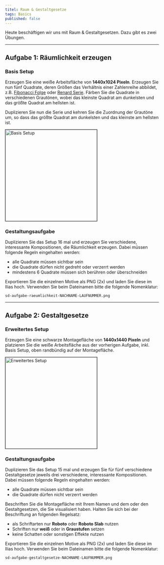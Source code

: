```yaml
---
titel: Raum & Gestaltgesetze
tags: Basics
published: false
---
```


Heute beschäftigen wir uns mit Raum & Gestaltgesetzen. Dazu gibt es zwei Übungen. 

---

## Aufgabe 1: Räumlichkeit erzeugen

### Basis Setup

Erzeugen Sie eine weiße Arbeitsfläche von **1440x1024 Pixeln**. Erzeugen Sie nun fünf Quadrate, deren Größen das Verhältnis einer Zahlenreihe abbildet, z.B. [Fibonacci Folge](https://de.wikipedia.org/wiki/Fibonacci-Folge) oder [Renard Serie](https://de.wikipedia.org/wiki/Renard-Serie). Färben Sie die Quadrate in verschiedenen Grautönen, wobei das kleinste Quadrat am dunkelsten und das größte Quadrat am hellsten ist.

Duplizieren Sie nun die Serie und kehren Sie die Zuordnung der Grautöne um, so dass das größte Quadrat am dunkelsten und das kleinste am hellsten ist.

<img src="../images/setup-raeumlichkeit.png" alt="Basis Setup" style="width:300px; border: solid 1px #000">

### Gestaltungsaufgabe

Duplizieren Sie das Setup 16 mal und erzeugen Sie verschiedene, interessante Kompositionen, die Räumlichkeit erzeugen. Dabei müssen folgende Regeln eingehalten werden:

-   alle Quadrate müssen sichtbar sein
-   die Quadrate dürfen nicht gedreht oder verzerrt werden
-   mindestens 6 Quadrate müssen sich berühren oder überschneiden

Exportieren Sie die einzelnen Motive als PNG (2x) und laden Sie diese im Ilias hoch. Verwenden Sie beim Dateinamen bitte die folgende Nomenklatur:

`sd-aufgabe-raeumlichkeit-NACHNAME-LAUFNUMMER.png`

<hr>

## Aufgabe 2: Gestaltgesetze

### Erweitertes Setup

Erzeugen Sie eine schwarze Montagefläche von **1440x1440 Pixeln** und platzieren Sie die weiße Arbeitsfläche aus der vorherigen Aufgabe, inkl. Basis Setup, oben randbündig auf der Montagefläche.

<img src="../images/setup-gestaltgesetze.png" alt="Erweitertes Setup" style="width:300px; border: solid 1px #000">

### Gestaltungsaufgabe

Duplizieren Sie das Setup 15 mal und erzeugen Sie für fünf verschiedene Gestaltgesetze jeweils drei verschiedene, interessante Kompositionen. Dabei müssen folgende Regeln eingehalten werden:

-   alle Quadrate müssen sichtbar sein
-   die Quadrate dürfen nicht verzerrt werden

Beschriften Sie die Montagefläche mit Ihrem Namen und dem oder den Gestaltgesetzen, die Sie visualisiert haben. Halten Sie sich bei der Beschriftung an folgenden Regelsatz:

-   als Schriftarten nur **Roboto** oder **Roboto Slab** nutzen
-   Schriften nur **weiß** oder in **Graustufen** setzen
-   keine Schatten oder sonstigen Effekte nutzen

Exportieren Sie die einzelnen Motive als PNG (2x) und laden Sie diese im Ilias hoch. Verwenden Sie beim Dateinamen bitte die folgende Nomenklatur:

`sd-aufgabe-gestaltgesetze-NACHNAME-LAUFNUMMER.png`
